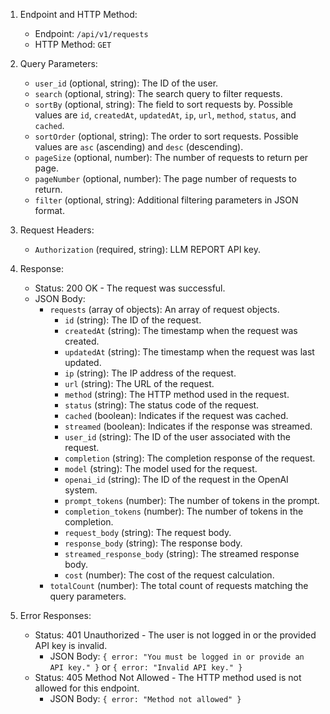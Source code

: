 1. Endpoint and HTTP Method:

   - Endpoint: `/api/v1/requests`
   - HTTP Method: `GET`

2. Query Parameters:

   - `user_id` (optional, string): The ID of the user.
   - `search` (optional, string): The search query to filter requests.
   - `sortBy` (optional, string): The field to sort requests by. Possible values are `id`, `createdAt`, `updatedAt`, `ip`, `url`, `method`, `status`, and `cached`.
   - `sortOrder` (optional, string): The order to sort requests. Possible values are `asc` (ascending) and `desc` (descending).
   - `pageSize` (optional, number): The number of requests to return per page.
   - `pageNumber` (optional, number): The page number of requests to return.
   - `filter` (optional, string): Additional filtering parameters in JSON format.

3. Request Headers:

   - `Authorization` (required, string): LLM REPORT API key.

4. Response:

   - Status: 200 OK - The request was successful.
   - JSON Body:
     - `requests` (array of objects): An array of request objects.
       - `id` (string): The ID of the request.
       - `createdAt` (string): The timestamp when the request was created.
       - `updatedAt` (string): The timestamp when the request was last updated.
       - `ip` (string): The IP address of the request.
       - `url` (string): The URL of the request.
       - `method` (string): The HTTP method used in the request.
       - `status` (string): The status code of the request.
       - `cached` (boolean): Indicates if the request was cached.
       - `streamed` (boolean): Indicates if the response was streamed.
       - `user_id` (string): The ID of the user associated with the request.
       - `completion` (string): The completion response of the request.
       - `model` (string): The model used for the request.
       - `openai_id` (string): The ID of the request in the OpenAI system.
       - `prompt_tokens` (number): The number of tokens in the prompt.
       - `completion_tokens` (number): The number of tokens in the completion.
       - `request_body` (string): The request body.
       - `response_body` (string): The response body.
       - `streamed_response_body` (string): The streamed response body.
       - `cost` (number): The cost of the request calculation.
     - `totalCount` (number): The total count of requests matching the query parameters.

5. Error Responses:
   - Status: 401 Unauthorized - The user is not logged in or the provided API key is invalid.
     - JSON Body: `{ error: "You must be logged in or provide an API key." }` or `{ error: "Invalid API key." }`
   - Status: 405 Method Not Allowed - The HTTP method used is not allowed for this endpoint.
     - JSON Body: `{ error: "Method not allowed" }`
